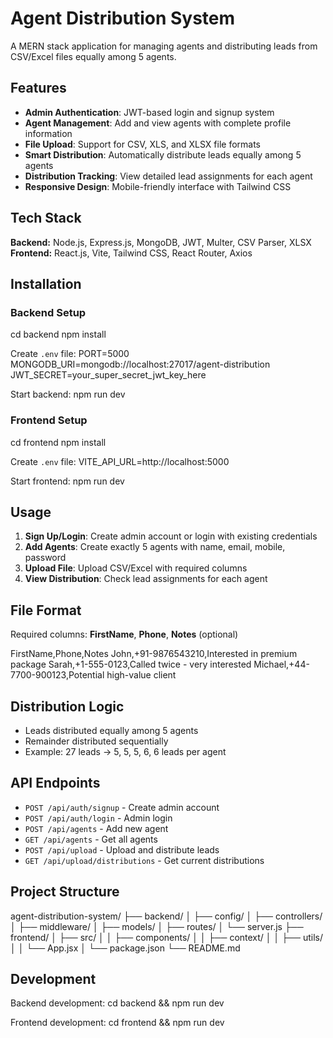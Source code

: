 # Agent Distribution System

A MERN stack application for managing agents and distributing leads from CSV/Excel files equally among 5 agents.

## Features

- **Admin Authentication**: JWT-based login and signup system
- **Agent Management**: Add and view agents with complete profile information
- **File Upload**: Support for CSV, XLS, and XLSX file formats
- **Smart Distribution**: Automatically distribute leads equally among 5 agents
- **Distribution Tracking**: View detailed lead assignments for each agent
- **Responsive Design**: Mobile-friendly interface with Tailwind CSS

## Tech Stack

**Backend:** Node.js, Express.js, MongoDB, JWT, Multer, CSV Parser, XLSX  
**Frontend:** React.js, Vite, Tailwind CSS, React Router, Axios

## Installation

### Backend Setup
cd backend
npm install


Create `.env` file:
PORT=5000
MONGODB_URI=mongodb://localhost:27017/agent-distribution
JWT_SECRET=your_super_secret_jwt_key_here

Start backend:
npm run dev


### Frontend Setup
cd frontend
npm install


Create `.env` file:
VITE_API_URL=http://localhost:5000


Start frontend:
npm run dev


## Usage

1. **Sign Up/Login**: Create admin account or login with existing credentials
2. **Add Agents**: Create exactly 5 agents with name, email, mobile, password
3. **Upload File**: Upload CSV/Excel with required columns
4. **View Distribution**: Check lead assignments for each agent

## File Format

Required columns: **FirstName**, **Phone**, **Notes** (optional)

FirstName,Phone,Notes
John,+91-9876543210,Interested in premium package
Sarah,+1-555-0123,Called twice - very interested
Michael,+44-7700-900123,Potential high-value client


## Distribution Logic

- Leads distributed equally among 5 agents
- Remainder distributed sequentially
- Example: 27 leads → 5, 5, 5, 6, 6 leads per agent

## API Endpoints

- `POST /api/auth/signup` - Create admin account
- `POST /api/auth/login` - Admin login
- `POST /api/agents` - Add new agent
- `GET /api/agents` - Get all agents
- `POST /api/upload` - Upload and distribute leads
- `GET /api/upload/distributions` - Get current distributions

## Project Structure

agent-distribution-system/
├── backend/
│ ├── config/
│ ├── controllers/
│ ├── middleware/
│ ├── models/
│ ├── routes/
│ └── server.js
├── frontend/
│ ├── src/
│ │ ├── components/
│ │ ├── context/
│ │ ├── utils/
│ │ └── App.jsx
│ └── package.json
└── README.md


## Development

Backend development:
cd backend && npm run dev


Frontend development:
cd frontend && npm run dev
